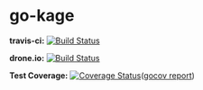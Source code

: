 # go-kage

**travis-ci:** [![Build Status](https://travis-ci.org/masayukioguni/go-kage.svg?branch=master)](https://travis-ci.org/masayukioguni/go-kage)

**drone.io:** [![Build Status](https://drone.io/github.com/masayukioguni/go-kage/status.png)](https://drone.io/github.com/masayukioguni/go-kage/latest) 

**Test Coverage:** [![Coverage Status](https://coveralls.io/repos/masayukioguni/go-kage/badge.png?branch=master)](https://coveralls.io/r/masayukioguni/go-kage?branch=master)([gocov report](https://drone.io/github.com/masayukioguni/go-kage/files/coverage.html))
